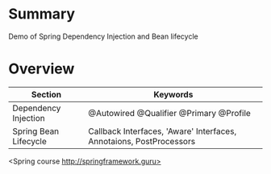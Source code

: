 # Summary
Demo of Spring Dependency Injection and Bean lifecycle

# Overview
Section | Keywords
------------ | -------------
Dependency Injection | @Autowired @Qualifier @Primary @Profile
Spring Bean Lifecycle | Callback Interfaces, 'Aware' Interfaces, Annotaions, PostProcessors

<Spring course http://springframework.guru>
